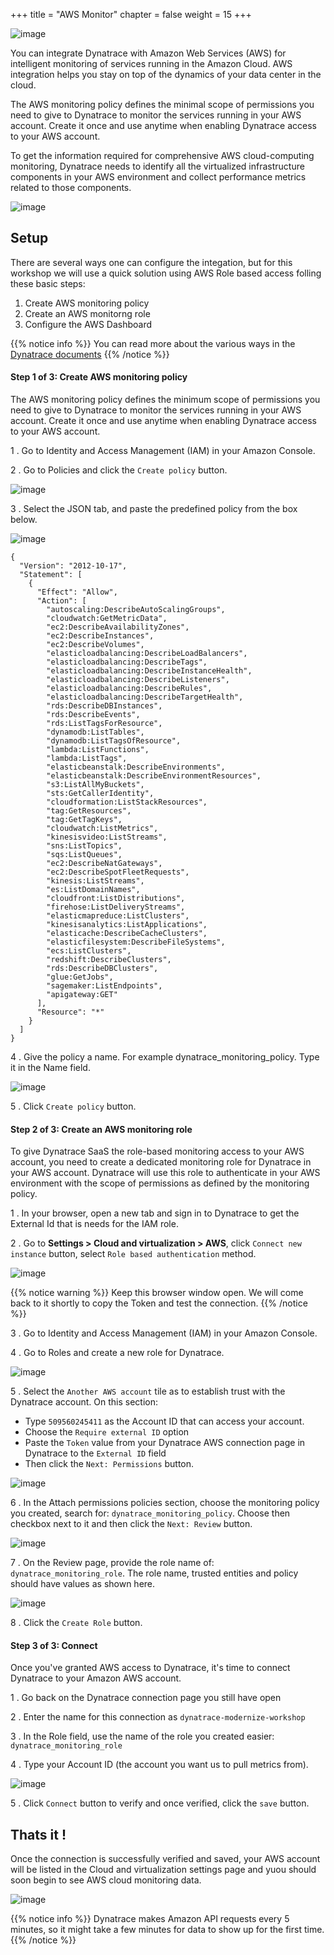 +++
title = "AWS Monitor"
chapter = false
weight = 15
+++

![image](/images/jess.png)

You can integrate Dynatrace with Amazon Web Services (AWS) for intelligent monitoring of services running in the Amazon Cloud. AWS integration helps you stay on top of the dynamics of your data center in the cloud.

The AWS monitoring policy defines the minimal scope of permissions you need to give to Dynatrace to monitor the services running in your AWS account. Create it once and use anytime when enabling Dynatrace access to your AWS account.

To get the information required for comprehensive AWS cloud-computing monitoring, Dynatrace needs to identify all the virtualized infrastructure components in your AWS environment and collect performance metrics related to those components. 

![image](/images/dt-aws-dashboard.png)

## Setup

There are several ways one can configure the integation, but for this workshop we will use a quick solution using AWS Role based access folling these basic steps:

1. Create AWS monitoring policy
1. Create an AWS monitorng role
1. Configure the AWS Dashboard

{{% notice info %}}
You can read more about the various ways in the [Dynatrace documents](https://www.dynatrace.com/support/help/technology-support/cloud-platforms/amazon-web-services/aws-monitoring-with-dynatrace-saas/#role-based-access)
{{% /notice %}}

#### Step 1 of 3: Create AWS monitoring policy

The AWS monitoring policy defines the minimum scope of permissions you need to give to Dynatrace to monitor the services running in your AWS account. Create it once and use anytime when enabling Dynatrace access to your AWS account.

1 . Go to Identity and Access Management (IAM) in your Amazon Console.

2 . Go to Policies and click the `Create policy` button.

![image](/images/dt-aws-dashboard-policy.png)

3 . Select the JSON tab, and paste the predefined policy from the box below.

![image](/images/dt-aws-dashboard-policy-json.png)

```
{
  "Version": "2012-10-17",
  "Statement": [
    {
      "Effect": "Allow",
      "Action": [		
        "autoscaling:DescribeAutoScalingGroups",
        "cloudwatch:GetMetricData",
        "ec2:DescribeAvailabilityZones",
        "ec2:DescribeInstances",
        "ec2:DescribeVolumes",
        "elasticloadbalancing:DescribeLoadBalancers",
        "elasticloadbalancing:DescribeTags",
        "elasticloadbalancing:DescribeInstanceHealth",
        "elasticloadbalancing:DescribeListeners",
        "elasticloadbalancing:DescribeRules",
        "elasticloadbalancing:DescribeTargetHealth",
        "rds:DescribeDBInstances",
        "rds:DescribeEvents",
        "rds:ListTagsForResource",
        "dynamodb:ListTables",
        "dynamodb:ListTagsOfResource",
        "lambda:ListFunctions",
        "lambda:ListTags",
        "elasticbeanstalk:DescribeEnvironments",
        "elasticbeanstalk:DescribeEnvironmentResources",
        "s3:ListAllMyBuckets",
        "sts:GetCallerIdentity",
        "cloudformation:ListStackResources",
        "tag:GetResources",
        "tag:GetTagKeys",
        "cloudwatch:ListMetrics",
        "kinesisvideo:ListStreams",
        "sns:ListTopics",
        "sqs:ListQueues",
        "ec2:DescribeNatGateways",
        "ec2:DescribeSpotFleetRequests",
        "kinesis:ListStreams",
        "es:ListDomainNames",
        "cloudfront:ListDistributions",
        "firehose:ListDeliveryStreams",
        "elasticmapreduce:ListClusters",
        "kinesisanalytics:ListApplications",
        "elasticache:DescribeCacheClusters",
        "elasticfilesystem:DescribeFileSystems",
        "ecs:ListClusters",
        "redshift:DescribeClusters",
        "rds:DescribeDBClusters",
        "glue:GetJobs",
        "sagemaker:ListEndpoints",
        "apigateway:GET"
      ],
      "Resource": "*"
    }
  ]
}
```

4 . Give the policy a name. For example dynatrace_monitoring_policy. Type it in the Name field.

![image](/images/dt-aws-dashboard-policy-name.png)

5 . Click `Create policy` button.

#### Step 2 of 3: Create an AWS monitoring role

To give Dynatrace SaaS the role-based monitoring access to your AWS account, you need to create a dedicated monitoring role for Dynatrace in your AWS account. Dynatrace will use this role to authenticate in your AWS environment with the scope of permissions as defined by the monitoring policy. 

1 . In your browser, open a new tab and sign in to Dynatrace to get the External Id that is needs for the IAM role. 

2 . Go to **Settings > Cloud and virtualization > AWS**, click `Connect new instance` button, select `Role based authentication` method. 

![image](/images/dt-aws-dashboard-dt.png)

{{% notice warning %}}
Keep this browser window open. We will come back to it shortly to copy the Token and test the connection.
{{% /notice %}}

3 . Go to Identity and Access Management (IAM) in your Amazon Console.

4 . Go to Roles and create a new role for Dynatrace.

![image](/images/dt-aws-dashboard-role.png)

5 . Select the `Another AWS account` tile as to establish trust with the Dynatrace account. On this section:

* Type `509560245411` as the Account ID that can access your account. 
* Choose the `Require external ID` option
* Paste the `Token` value from your Dynatrace AWS connection page in Dynatrace to the `External ID` field
* Then click the `Next: Permissions` button.

![image](/images/dt-aws-dashboard-role-account.png)

6 . In the Attach permissions policies section, choose the monitoring policy you created, search for: `dynatrace_monitoring_policy`. Choose then checkbox next to it and then click the `Next: Review` button.

![image](/images/dt-aws-dashboard-role-policy.png)

7 . On the Review page, provide the role name of: `dynatrace_monitoring_role`. The role name, trusted entities and policy should have values as shown here.

![image](/images/dt-aws-dashboard-role-policy-name.png)

8 . Click the `Create Role` button.

#### Step 3 of 3: Connect

Once you've granted AWS access to Dynatrace, it's time to connect Dynatrace to your Amazon AWS account.

1 . Go back on the Dynatrace connection page you still have open

2 . Enter the name for this connection as `dynatrace-modernize-workshop`

3 . In the Role field, use the name of the role you created easier: `dynatrace_monitoring_role`

4 . Type your Account ID (the account you want us to pull metrics from).

![image](/images/dt-aws-dashboard-dt-setup.png)


5 . Click `Connect` button to verify and once verified, click the `save` button.

## Thats it !

Once the connection is successfully verified and saved, your AWS account will be listed in the Cloud and virtualization settings page and yuou should soon begin to see AWS cloud monitoring data.

![image](/images/dt-aws-dashboard-overview.png)

{{% notice info %}}
Dynatrace makes Amazon API requests every 5 minutes, so it might take a few minutes for data to show up for the first time.
{{% /notice %}}
